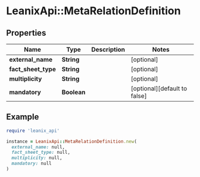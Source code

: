 # LeanixApi::MetaRelationDefinition

## Properties

| Name | Type | Description | Notes |
| ---- | ---- | ----------- | ----- |
| **external_name** | **String** |  | [optional] |
| **fact_sheet_type** | **String** |  | [optional] |
| **multiplicity** | **String** |  | [optional] |
| **mandatory** | **Boolean** |  | [optional][default to false] |

## Example

```ruby
require 'leanix_api'

instance = LeanixApi::MetaRelationDefinition.new(
  external_name: null,
  fact_sheet_type: null,
  multiplicity: null,
  mandatory: null
)
```

